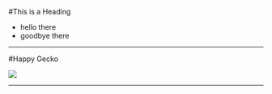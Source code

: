 #This is a Heading
- hello there
- goodbye there

---

#Happy Gecko

![](https://i.pinimg.com/736x/3c/23/79/3c2379eb1a0803220200003b016c8bea--smiling-animals-funny-animals.jpg)

---

